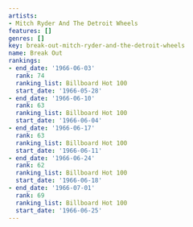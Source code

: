 ```yaml
---
artists:
- Mitch Ryder And The Detroit Wheels
features: []
genres: []
key: break-out-mitch-ryder-and-the-detroit-wheels
name: Break Out
rankings:
- end_date: '1966-06-03'
  rank: 74
  ranking_list: Billboard Hot 100
  start_date: '1966-05-28'
- end_date: '1966-06-10'
  rank: 63
  ranking_list: Billboard Hot 100
  start_date: '1966-06-04'
- end_date: '1966-06-17'
  rank: 63
  ranking_list: Billboard Hot 100
  start_date: '1966-06-11'
- end_date: '1966-06-24'
  rank: 62
  ranking_list: Billboard Hot 100
  start_date: '1966-06-18'
- end_date: '1966-07-01'
  rank: 69
  ranking_list: Billboard Hot 100
  start_date: '1966-06-25'
---
```



